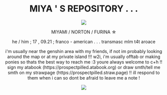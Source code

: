 <h1 align="center"> MIYA ' S REPOSITORY . . .
</h1>
<p align="center">
  <img src="https://images-wixmp-ed30a86b8c4ca887773594c2.wixmp.com/f/ab6cc02b-28d5-476c-a596-a23d0a330fdd/dikiwmm-e4db238a-0045-47da-9143-75f9218cfd10.png?token=eyJ0eXAiOiJKV1QiLCJhbGciOiJIUzI1NiJ9.eyJzdWIiOiJ1cm46YXBwOjdlMGQxODg5ODIyNjQzNzNhNWYwZDQxNWVhMGQyNmUwIiwiaXNzIjoidXJuOmFwcDo3ZTBkMTg4OTgyMjY0MzczYTVmMGQ0MTVlYTBkMjZlMCIsIm9iaiI6W1t7InBhdGgiOiJcL2ZcL2FiNmNjMDJiLTI4ZDUtNDc2Yy1hNTk2LWEyM2QwYTMzMGZkZFwvZGlraXdtbS1lNGRiMjM4YS0wMDQ1LTQ3ZGEtOTE0My03NWY5MjE4Y2ZkMTAucG5nIn1dXSwiYXVkIjpbInVybjpzZXJ2aWNlOmZpbGUuZG93bmxvYWQiXX0.-gd6R077pkrtSwvpWGUDeD-fnjeHKuFPcXMkVOK31Hg" />
<p align="center">
MIYAMI / NORTON / FURINA ☆
<p align="center">
he / him ; 17 , 09.21 ; franco - american . . . transmasc mlm t4t aroace
<p align="center">
i'm usually near the genshin area with my friends, if not im probably looking around the map or at my private island !!! w2i, i'm usually offtab or making ponies so thats the best way to reach me :3 youre always welcome to c+h !! sign my atabook (https://prospectpilled.atabook.org) or draw smth/tell me smth on my strawpage (https://prospectpilled.straw.page) !! ill respond to them when i can so dont be afraid to leave me a note !
  <p align="center">
    <img src="https://images-wixmp-ed30a86b8c4ca887773594c2.wixmp.com/f/3960c3c0-315e-4897-b1b4-0c420ab9ff46/dchfpuq-7415d311-0699-4e1f-b53e-d0cfe7e93091.png/v1/fill/w_720,h_200/purple_ribbon_divider_edit_by_aviendha720_dchfpuq-fullview.png?token=eyJ0eXAiOiJKV1QiLCJhbGciOiJIUzI1NiJ9.eyJzdWIiOiJ1cm46YXBwOjdlMGQxODg5ODIyNjQzNzNhNWYwZDQxNWVhMGQyNmUwIiwiaXNzIjoidXJuOmFwcDo3ZTBkMTg4OTgyMjY0MzczYTVmMGQ0MTVlYTBkMjZlMCIsIm9iaiI6W1t7ImhlaWdodCI6Ijw9MjAwIiwicGF0aCI6IlwvZlwvMzk2MGMzYzAtMzE1ZS00ODk3LWIxYjQtMGM0MjBhYjlmZjQ2XC9kY2hmcHVxLTc0MTVkMzExLTA2OTktNGUxZi1iNTNlLWQwY2ZlN2U5MzA5MS5wbmciLCJ3aWR0aCI6Ijw9NzIwIn1dXSwiYXVkIjpbInVybjpzZXJ2aWNlOmltYWdlLm9wZXJhdGlvbnMiXX0.1EQifMLj4PMh3rVHc2NksYGHX2-LlyQibbVmmsbaMRo" />
<p align="center">
